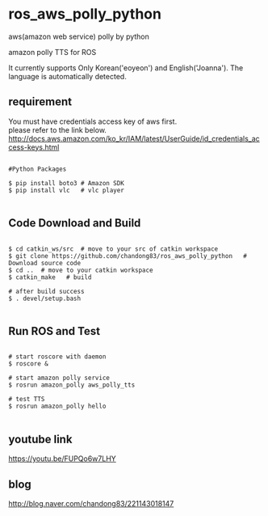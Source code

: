 # ros_aws_polly_python
aws(amazon web service) polly by python


amazon polly TTS for ROS


It currently supports Only Korean('eoyeon') and English('Joanna').
The language is automatically detected.

## requirement  

You must have credentials access key of aws first.<br>
please refer to the link below.<br>
http://docs.aws.amazon.com/ko_kr/IAM/latest/UserGuide/id_credentials_access-keys.html

<pre><code>
#Python Packages

$ pip install boto3 # Amazon SDK
$ pip install vlc   # vlc player
</code>
</pre>


## Code Download and Build  
<pre><code>
$ cd catkin_ws/src  # move to your src of catkin workspace
$ git clone https://github.com/chandong83/ros_aws_polly_python   # Download source code
$ cd ..  # move to your catkin workspace
$ catkin_make   # build

# after build success
$ . devel/setup.bash
</code>
</pre>


## Run ROS and Test
<pre><code>
# start roscore with daemon
$ roscore &

# start amazon polly service
$ rosrun amazon_polly aws_polly_tts

# test TTS
$ rosrun amazon_polly hello 
</code>
</pre>


## youtube link
https://youtu.be/FUPQo6w7LHY


## blog
http://blog.naver.com/chandong83/221143018147


